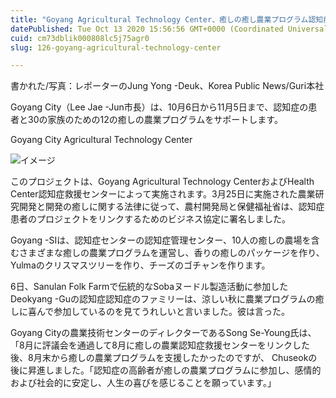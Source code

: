 ```yaml
---
title: "Goyang Agricultural Technology Center、癒しの癒し農業プログラム認知症患者と家族向けの農業プログラム"
datePublished: Tue Oct 13 2020 15:56:56 GMT+0000 (Coordinated Universal Time)
cuid: cm73dblik000808lc5j75agr0
slug: 126-goyang-agricultural-technology-center

---
```



書かれた/写真：レポーターのJung Yong -Deuk、Korea Public News/Guri本社

Goyang City（Lee Jae -Jun市長）は、10月6日から11月5日まで、認知症の患者と30の家族のための12の癒しの農業プログラムをサポートします。

Goyang City Agricultural Technology Center

![イメージ](https://cdn.hashnode.com/res/hashnode/image/upload/v1739452859008/6d4ca73e-765b-4610-ab0d-dfa9ea148a7c.jpeg)

このプロジェクトは、Goyang Agricultural Technology CenterおよびHealth Center認知症救援センターによって実施されます。3月25日に実施された農業研究開発と開発の癒しに関する法律に従って、農村開発局と保健福祉省は、認知症患者のプロジェクトをリンクするためのビジネス協定に署名しました。

Goyang -SIは、認知症センターの認知症管理センター、10人の癒しの農場を含むさまざまな癒しの農業プログラムを運営し、香りの癒しのパッケージを作り、Yulmaのクリスマスツリーを作り、チーズのゴチャンを作ります。

6日、Sanulan Folk Farmで伝統的なSobaヌードル製造活動に参加したDeokyang -Guの認知症認知症のファミリーは、涼しい秋に農業プログラムの癒しに喜んで参加しているのを見てうれしいと言いました。彼は言った。

Goyang Cityの農業技術センターのディレクターであるSong Se-Young氏は、「8月に評議会を通過して8月に癒しの農業認知症救援センターをリンクした後、8月末から癒しの農業プログラムを支援したかったのですが、 Chuseokの後に昇進しました。「認知症の高齢者が癒しの農業プログラムに参加し、感情的および社会的に安定し、人生の喜びを感じることを願っています。」